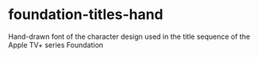 # foundation-titles-hand
Hand-drawn font of the character design used in the title sequence of the Apple TV+ series Foundation

